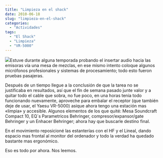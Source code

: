 ```yaml
---
title: "Limpieza en el shack"
date: 2010-06-18
slug: "limpieza-en-el-shack"
categories:
  - "Actividades"
tags:
  - "El Shack"
  - "Limpieza"
  - "VR-5000"
---
```


 

![](http://images.clipartof.com/small/5794-Woman-Wearing-Herself-Out-While-Doing-Spring-Cleaning-Clipart-Illustration.jpg)Estuve durante alguna temporada probando el insertar audio hacia las emisoras vía una mesa de mezclas, en ese mismo intento coloque algunos micrófonos profesionales y sistemas de procesamiento; todo esto fueron pruebas pasajeras.

Después de un tiempo llegue a la conclusión de que la tarea no se justificaba en resultados, así que el fin de semana pasado junte valor y a quitar todo el cable que sobra, no fue poco, en una horas tenia todo funcionando nuevamente, aproveche para embalar el receptor (que también deje de usar, el Yaesu VR-5000) asique ahora tengo una estación mas «limpia» y accesible. Algunos elementos de los que quité: Mesa Soundcraft Compact 10, EQ´s Parametricos Behringer, compresor/expansor/gate Behringer y un Enhacer Behringer; ahora hay que buscarle destino final.

En el movimiento reposicioné las estanterías con el HF y el Lineal, dando espacio mas frontal al monitor del ordenador y todo la verdad ha quedado bastante mas ergonómico.

Eso es todo por ahora. Nos leemos.

